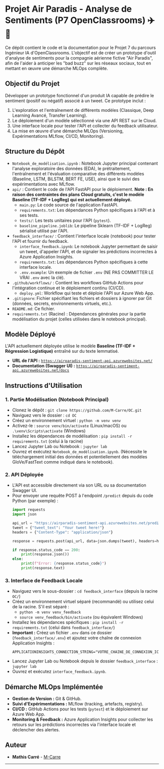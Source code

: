 # Projet Air Paradis - Analyse de Sentiments (P7 OpenClassrooms) ✈️💬

Ce dépôt contient le code et la documentation pour le Projet 7 du parcours Ingénieur IA d'OpenClassrooms. L'objectif est de créer un prototype d'outil d'analyse de sentiments pour la compagnie aérienne fictive "Air Paradis", afin de l'aider à anticiper les "bad buzz" sur les réseaux sociaux, tout en mettant en œuvre une démarche MLOps complète.

## Objectif du Projet

Développer un prototype fonctionnel d'un produit IA capable de prédire le sentiment (positif ou négatif) associé à un tweet. Ce prototype inclut :
1.  L'exploration et l'entraînement de différents modèles (Classique, Deep Learning Avancé, Transfer Learning).
2.  Le déploiement d'un modèle sélectionné via une API REST sur le Cloud.
3.  Une interface locale pour tester l'API et collecter du feedback utilisateur.
4.  La mise en œuvre d'une démarche MLOps (Versioning, Expérimentations MLflow, CI/CD, Monitoring).

## Structure du Dépôt

*   `Notebook_de_modélisation.ipynb` : Notebook Jupyter principal contenant l'analyse exploratoire des données (EDA), le prétraitement, l'entraînement et l'évaluation comparative des différents modèles (Baseline, LSTM, BiLSTM, BERT FE, USE), ainsi que le suivi des expérimentations avec MLflow.
*   `api/` : Contient le code de l'API FastAPI pour le déploiement. **Note : En raison des contraintes des plans Cloud gratuits, c'est le modèle Baseline (TF-IDF + LogReg) qui est actuellement déployé.**
    *   `main.py`: Le code source de l'application FastAPI.
    *   `requirements.txt`: Les dépendances Python spécifiques à l'API et à ses tests.
    *   `tests/`: Les tests unitaires pour l'API (`pytest`).
    *   `baseline_pipeline.joblib`: Le pipeline Sklearn (TF-IDF + LogReg) sérialisé utilisé par l'API.
*   `feedback_interface/` : Contient l'interface locale (notebook) pour tester l'API et fournir du feedback.
    *   `interface_feedback.ipynb`: Le notebook Jupyter permettant de saisir un tweet, d'appeler l'API, et de signaler les prédictions incorrectes à Azure Application Insights.
    *   `requirements.txt`: Les dépendances Python spécifiques à cette interface locale.
    *   `.env.example`: Un exemple de fichier `.env` (NE PAS COMMITTER LE VRAI `.env` avec la clé).
*   `.github/workflows/` : Contient les workflows GitHub Actions pour l'intégration continue et le déploiement continu (CI/CD).
    *   `deploy.yml`: Workflow qui teste et déploie l'API sur Azure Web App.
*   `.gitignore`: Fichier spécifiant les fichiers et dossiers à ignorer par Git (données, secrets, environnements virtuels, etc.).
*   `README.md`: Ce fichier.
*   `requirements.txt` (Racine) : Dépendances générales pour la partie modélisation du projet (celles utilisées dans le notebook principal).

## Modèle Déployé

L'API actuellement déployée utilise le modèle **Baseline (TF-IDF + Régression Logistique)** entraîné sur du texte lemmatisé.
*   **URL de l'API :** [`https://airparadis-sentiment-api.azurewebsites.net/`](https://airparadis-sentiment-api.azurewebsites.net/)
*   **Documentation (Swagger UI) :** [`https://airparadis-sentiment-api.azurewebsites.net/docs`](https://airparadis-sentiment-api.azurewebsites.net/docs)

## Instructions d'Utilisation

### 1. Partie Modélisation (Notebook Principal)

*   Clonez le dépôt : `git clone https://github.com/M-Carre/OC.git`
*   Naviguez vers le dossier : `cd OC`
*   Créez un environnement virtuel : `python -m venv venv`
*   Activez-le : `source venv/bin/activate` (Linux/macOS) ou `.\venv\Scripts\activate` (Windows)
*   Installez les dépendances de modélisation : `pip install -r requirements.txt` (celui à la racine)
*   Lancez Jupyter Lab ou Notebook : `jupyter lab`
*   Ouvrez et exécutez `Notebook_de_modélisation.ipynb`. (Nécessite le téléchargement initial des données et potentiellement des modèles GloVe/FastText comme indiqué dans le notebook).

### 2. API Déployée

*   L'API est accessible directement via son URL ou sa documentation Swagger UI.
*   Pour envoyer une requête POST à l'endpoint `/predict` depuis du code Python (par exemple) :
    ```python
    import requests
    import json

    api_url = "https://airparadis-sentiment-api.azurewebsites.net/predict"
    tweet = {"tweet_text": "Your tweet here!"}
    headers = {"Content-Type": "application/json"}

    response = requests.post(api_url, data=json.dumps(tweet), headers=headers)

    if response.status_code == 200:
        print(response.json())
    else:
        print(f"Error: {response.status_code}")
        print(response.text)
    ```

### 3. Interface de Feedback Locale

*   Naviguez vers le sous-dossier : `cd feedback_interface` (depuis la racine `OC/`)
*   Créez un environnement virtuel séparé (recommandé) ou utilisez celui de la racine. S'il est séparé :
    *   `python -m venv venv_feedback`
    *   `source venv_feedback/bin/activate` (ou équivalent Windows)
*   Installez les dépendances spécifiques : `pip install -r requirements.txt` (celui dans `feedback_interface/`)
*   **Important :** Créez un fichier `.env` dans ce dossier (`feedback_interface/.env`) et ajoutez votre chaîne de connexion Application Insights :
    ```plaintext
    APPLICATIONINSIGHTS_CONNECTION_STRING="VOTRE_CHAINE_DE_CONNEXION_ICI"
    ```
*   Lancez Jupyter Lab ou Notebook depuis le dossier `feedback_interface` : `jupyter lab`
*   Ouvrez et exécutez `interface_feedback.ipynb`.

## Démarche MLOps Implémentée

*   **Gestion de Version :** Git & GitHub.
*   **Suivi d'Expérimentations :** MLflow (tracking, artefacts, registry).
*   **CI/CD :** GitHub Actions pour les tests (`pytest`) et le déploiement sur Azure Web App.
*   **Monitoring & Feedback :** Azure Application Insights pour collecter les retours sur les prédictions incorrectes via l'interface locale et déclencher des alertes.

## Auteur

*   **Mathis Carré** - [M-Carre](https://github.com/M-Carre)

---